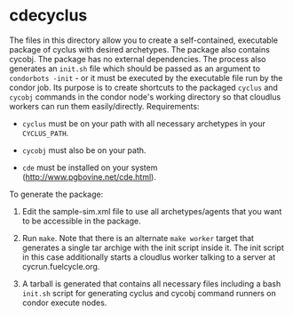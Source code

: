 
cdecyclus
==========

The files in this directory allow you to create a self-contained, executable
package of cyclus with desired archetypes.  The package also contains
cycobj. The package has no external dependencies.  The process also
generates an `init.sh` file which should be passed as an argument to
`condorbots -init` - or it must be executed by the executable file run by the
condor job. Its purpose is to create shortcuts to the packaged `cyclus` and
`cycobj` commands in the condor node's working directory so that cloudlus
workers can run them easily/directly. Requirements:

* `cyclus` must be on your path with all necessary archetypes in your
  `CYCLUS_PATH`.

* `cycobj` must also be on your path.

* `cde` must be installed on your system (http://www.pgbovine.net/cde.html).

To generate the package:

1. Edit the sample-sim.xml file to use all archetypes/agents that you want to
   be accessible in the package.

2. Run `make`.  Note that there is an alternate `make worker` target that
generates a single tar archige with the init script inside it.  The init
script in this case additionally starts a cloudlus worker talking to a server
at cycrun.fuelcycle.org.

3. A tarball is generated that contains all necessary files including a bash
   `init.sh` script for generating cyclus and cycobj command runners on condor
   execute nodes.
